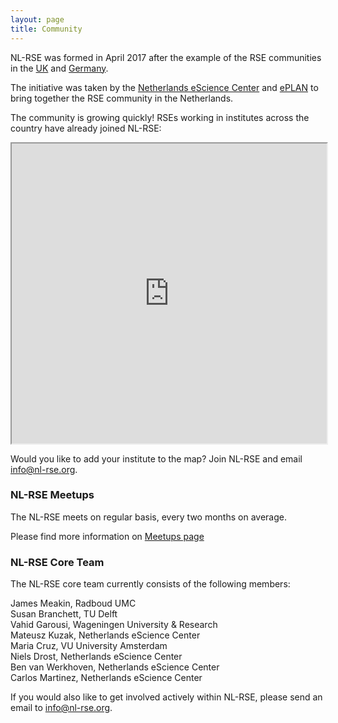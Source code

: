 ```yaml
---
layout: page
title: Community
---
```


NL-RSE was formed in April 2017 after the example of the RSE communities in the [UK](http://rse.ac.uk) and [Germany](http://www.de-rse.org/en/). 

The initiative was taken by the [Netherlands eScience Center](http://www.esciencecenter.nl)
and [ePLAN](https://escience-platform.nl/) to bring together the RSE community in the Netherlands.

The community is growing quickly! RSEs working in institutes across the country have already joined NL-RSE:

<iframe src="https://www.google.com/maps/d/u/0/embed?mid=1aUxqqQcyzor_syAkXlB7Yyw8F2eKx6U3" width="100%" height="480"></iframe>

Would you like to add your institute to the map? Join NL-RSE and email info@nl-rse.org.

### NL-RSE Meetups

The NL-RSE meets on regular basis, every two months on average.

Please find more information on [Meetups page](meetups.html)

### NL-RSE Core Team

The NL-RSE core team currently consists of the following members:

James Meakin, Radboud UMC  
Susan Branchett, TU Delft  
Vahid Garousi, Wageningen University & Research  
Mateusz Kuzak, Netherlands eScience Center  
Maria Cruz, VU University Amsterdam  
Niels Drost, Netherlands eScience Center  
Ben van Werkhoven, Netherlands eScience Center  
Carlos Martinez, Netherlands eScience Center

If you would also like to get involved actively within NL-RSE, please send an email to info@nl-rse.org.


